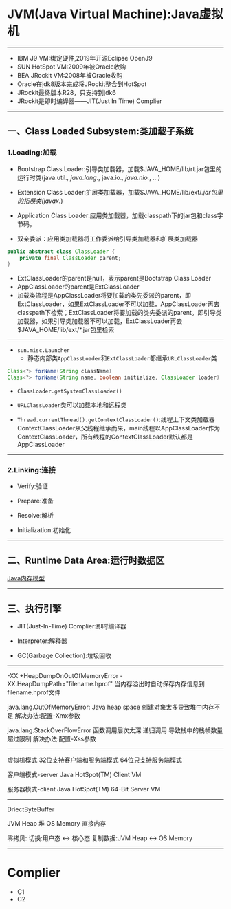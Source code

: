 # JVM(Java Virtual Machine):Java虚拟机

---
- IBM J9 VM:绑定硬件,2019年开源Eclipse OpenJ9
- SUN HotSpot VM:2009年被Oracle收购
- BEA JRockit VM:2008年被Oracle收购
- Oracle在jdk8版本完成将JRockit整合到HotSpot
- JRockit最终版本R28，只支持到jdk6
- JRockit是即时编译器——JIT(Just In Time) Complier

---
## 一、Class Loaded Subsystem:类加载子系统
### 1.Loading:加载

- Bootstrap Class Loader:引导类加载器，加载$JAVA_HOME/lib/rt.jar包里的运行时类(java.util.*, java.lang.*, java.io.*, java.nio.*, ...)


- Extension Class Loader:扩展类加载器，加载$JAVA_HOME/lib/ext/*.jar包里的拓展类(javax.*)
- Application Class Loader:应用类加载器，加载classpath下的jar包和class字节码，

- 双亲委派：应用类加载器将工作委派给引导类加载器和扩展类加载器
```java
public abstract class ClassLoader {
    private final ClassLoader parent;
}
```

- ExtClassLoader的parent是null，表示parent是Bootstrap Class Loader
- AppClassLoader的parent是ExtClassLoader
- 加载类流程是AppClassLoader将要加载的类先委派的parent，即ExtClassLoader，如果ExtClassLoader不可以加载，AppClassLoader再去classpath下检索；ExtClassLoader将要加载的类先委派的parent。即引导类加载器，如果引导类加载器不可以加载，ExtClassLoader再去$JAVA_HOME/lib/ext/*.jar包里检索


---

- `sun.misc.Launcher`
    - 静态内部类`AppClassLoader`和`ExtClassLoader`都继承`URLClassLoader`类
```java
Class<?> forName(String className)
Class<?> forName(String name, boolean initialize, ClassLoader loader)


```


- `ClassLoader.getSystemClassLoader()`


- `URLClassLoader`类可以加载本地和远程类


- `Thread.currentThread().getContextClassLoader()`:线程上下文类加载器
ContextClassLoader从父线程继承而来，main线程以AppClassLoader作为ContextClassLoader，所有线程的ContextClassLoader默认都是AppClassLoader
---


### 2.Linking:连接
- Verify:验证
- Prepare:准备
- Resolve:解析

- Initialization:初始化


---
## 二、Runtime Data Area:运行时数据区
[Java内存模型](jmm.md)


---
## 三、执行引擎

- JIT(Just-In-Time) Complier:即时编译器


- Interpreter:解释器


- GC(Garbage Collection):垃圾回收


---

-XX:+HeapDumpOnOutOfMemoryError
-XX:HeapDumpPath="filename.hprof"
当内存溢出时自动保存内存信息到filename.hprof文件



java.lang.OutOfMemoryError: Java heap space
创建对象太多导致堆中内存不足
解决办法:配置-Xmx参数


java.lang.StackOverFlowError
函数调用层次太深
递归调用
导致栈中的栈帧数量超过限制
解决办法:配置-Xss参数



---


虚拟机模式
32位支持客户端和服务端模式
64位只支持服务端模式


客户端模式-server
Java HotSpot(TM) Client VM


服务器模式-client
Java HotSpot(TM) 64-Bit Server VM

---




DriectByteBuffer

JVM Heap 堆
OS Memory 直接内存

零拷贝:
切换:用户态 <-> 核心态
复制数据:JVM Heap <-> OS Memory


---

# Complier

- C1
- C2


